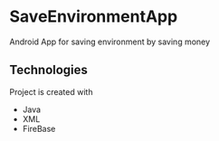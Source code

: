 # SaveEnvironmentApp
Android App for saving environment by saving money

## Technologies
Project is created with
* Java
* XML
* FireBase

